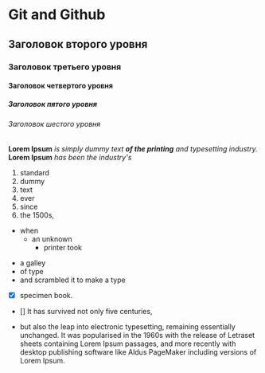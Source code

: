 # Git and Github
## Заголовок второго уровня
### Заголовок третьего уровня 
#### Заголовок четвертого уровня 
##### Заголовок пятого уровня 
###### Заголовок шестого уровня 
**Lorem Ipsum**
*is simply dummy text*
**_of the printing_**
*_and typesetting industry._*
__Lorem Ipsum__
_has been the industry's_

1. standard
2. dummy
3. text
4. ever
5. since
6. the 1500s,
* when
  * an unknown
    * printer took
+ a galley
+ of type
+ and scrambled
it to
make
a type
- [x] specimen book.
- [] It has survived not only five centuries,

* but also the leap into electronic typesetting, remaining essentially unchanged. It was popularised in the 1960s with the release of Letraset sheets containing Lorem Ipsum passages, and more recently with desktop publishing software like Aldus PageMaker including versions of Lorem Ipsum.